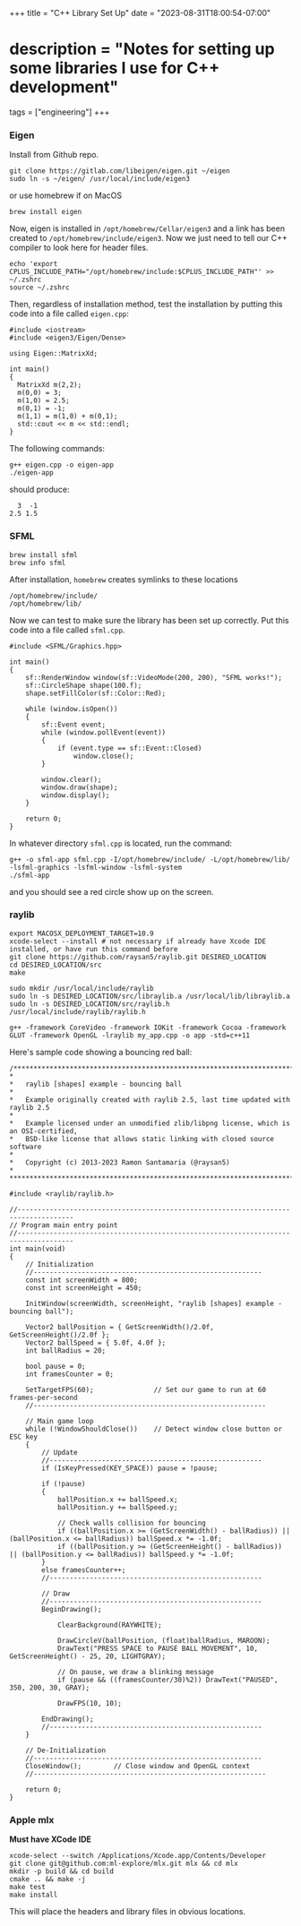 +++
title = "C++ Library Set Up"
date = "2023-08-31T18:00:54-07:00"
# description = "Notes for setting up some libraries I use for C++ development"

tags = ["engineering"]
+++

<h3>
Eigen
</h3>

Install from Github repo.

```
git clone https://gitlab.com/libeigen/eigen.git ~/eigen
sudo ln -s ~/eigen/ /usr/local/include/eigen3
```

or use homebrew if on MacOS

```
brew install eigen
```

Now, eigen is installed in `/opt/homebrew/Cellar/eigen3` and a link has been created to `/opt/homebrew/include/eigen3`. Now we just need to tell our C++ compiler to look here for header files.

```
echo 'export CPLUS_INCLUDE_PATH="/opt/homebrew/include:$CPLUS_INCLUDE_PATH"' >> ~/.zshrc
source ~/.zshrc
```


Then, regardless of installation method, test the installation by putting this code into a file called `eigen.cpp`:

```
#include <iostream>
#include <eigen3/Eigen/Dense>
 
using Eigen::MatrixXd;
 
int main()
{
  MatrixXd m(2,2);
  m(0,0) = 3;
  m(1,0) = 2.5;
  m(0,1) = -1;
  m(1,1) = m(1,0) + m(0,1);
  std::cout << m << std::endl;
}
```


The following commands:

```
g++ eigen.cpp -o eigen-app
./eigen-app
```

should produce:

```
  3  -1
2.5 1.5
```


<h3>
SFML
</h3>

```
brew install sfml
brew info sfml
```


After installation, `homebrew` creates symlinks to these locations

```
/opt/homebrew/include/
/opt/homebrew/lib/
```


Now we can test to make sure the library has been set up correctly. Put this code into a file called `sfml.cpp`.

```
#include <SFML/Graphics.hpp>

int main()
{
    sf::RenderWindow window(sf::VideoMode(200, 200), "SFML works!");
    sf::CircleShape shape(100.f);
    shape.setFillColor(sf::Color::Red);

    while (window.isOpen())
    {
        sf::Event event;
        while (window.pollEvent(event))
        {
            if (event.type == sf::Event::Closed)
                window.close();
        }

        window.clear();
        window.draw(shape);
        window.display();
    }

    return 0;
}
```

In whatever directory `sfml.cpp` is located, run the command:

```
g++ -o sfml-app sfml.cpp -I/opt/homebrew/include/ -L/opt/homebrew/lib/ -lsfml-graphics -lsfml-window -lsfml-system
./sfml-app
```

and you should see a red circle show up on the screen.


<h3>
raylib
</h3>

```
export MACOSX_DEPLOYMENT_TARGET=10.9
xcode-select --install # not necessary if already have Xcode IDE installed, or have run this command before
git clone https://github.com/raysan5/raylib.git DESIRED_LOCATION
cd DESIRED_LOCATION/src
make

sudo mkdir /usr/local/include/raylib
sudo ln -s DESIRED_LOCATION/src/libraylib.a /usr/local/lib/libraylib.a
sudo ln -s DESIRED_LOCATION/src/raylib.h /usr/local/include/raylib/raylib.h
```


```
g++ -framework CoreVideo -framework IOKit -framework Cocoa -framework GLUT -framework OpenGL -lraylib my_app.cpp -o app -std=c++11
```


Here's sample code showing a bouncing red ball:

```
/*******************************************************************************************
*
*   raylib [shapes] example - bouncing ball
*
*   Example originally created with raylib 2.5, last time updated with raylib 2.5
*
*   Example licensed under an unmodified zlib/libpng license, which is an OSI-certified,
*   BSD-like license that allows static linking with closed source software
*
*   Copyright (c) 2013-2023 Ramon Santamaria (@raysan5)
*
********************************************************************************************/

#include <raylib/raylib.h>

//------------------------------------------------------------------------------------
// Program main entry point
//------------------------------------------------------------------------------------
int main(void)
{
    // Initialization
    //---------------------------------------------------------
    const int screenWidth = 800;
    const int screenHeight = 450;

    InitWindow(screenWidth, screenHeight, "raylib [shapes] example - bouncing ball");

    Vector2 ballPosition = { GetScreenWidth()/2.0f, GetScreenHeight()/2.0f };
    Vector2 ballSpeed = { 5.0f, 4.0f };
    int ballRadius = 20;

    bool pause = 0;
    int framesCounter = 0;

    SetTargetFPS(60);               // Set our game to run at 60 frames-per-second
    //----------------------------------------------------------

    // Main game loop
    while (!WindowShouldClose())    // Detect window close button or ESC key
    {
        // Update
        //-----------------------------------------------------
        if (IsKeyPressed(KEY_SPACE)) pause = !pause;

        if (!pause)
        {
            ballPosition.x += ballSpeed.x;
            ballPosition.y += ballSpeed.y;

            // Check walls collision for bouncing
            if ((ballPosition.x >= (GetScreenWidth() - ballRadius)) || (ballPosition.x <= ballRadius)) ballSpeed.x *= -1.0f;
            if ((ballPosition.y >= (GetScreenHeight() - ballRadius)) || (ballPosition.y <= ballRadius)) ballSpeed.y *= -1.0f;
        }
        else framesCounter++;
        //-----------------------------------------------------

        // Draw
        //-----------------------------------------------------
        BeginDrawing();

            ClearBackground(RAYWHITE);

            DrawCircleV(ballPosition, (float)ballRadius, MAROON);
            DrawText("PRESS SPACE to PAUSE BALL MOVEMENT", 10, GetScreenHeight() - 25, 20, LIGHTGRAY);

            // On pause, we draw a blinking message
            if (pause && ((framesCounter/30)%2)) DrawText("PAUSED", 350, 200, 30, GRAY);

            DrawFPS(10, 10);

        EndDrawing();
        //-----------------------------------------------------
    }

    // De-Initialization
    //---------------------------------------------------------
    CloseWindow();        // Close window and OpenGL context
    //----------------------------------------------------------

    return 0;
}
```


<h3>
Apple mlx
</h3>

**Must have XCode IDE**

```
xcode-select --switch /Applications/Xcode.app/Contents/Developer
git clone git@github.com:ml-explore/mlx.git mlx && cd mlx
mkdir -p build && cd build
cmake .. && make -j
make test
make install
```

This will place the headers and library files in obvious locations.
